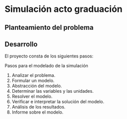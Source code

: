 # Simulación acto graduación

## Planteamiento del problema


## Desarrollo
 
El proyecto consta de los siguientes pasos:

Pasos para el modelado de la simulación
1.	Analizar el problema.
2.	Formular un modelo.
3.	Abstracción del modelo.
4.	Determinar las variables y las unidades.
5.	Resolver el modelo.
6.	Verificar e interpretar la solución del modelo.
7.	Análisis de los resultados.
8.	Informe sobre el modelo.
